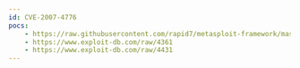 ```yaml
---
id: CVE-2007-4776
pocs:
    - https://raw.githubusercontent.com/rapid7/metasploit-framework/master/modules/exploits/windows/fileformat/ms_visual_basic_vbp.rb
    - https://www.exploit-db.com/raw/4361
    - https://www.exploit-db.com/raw/4431
---
```

